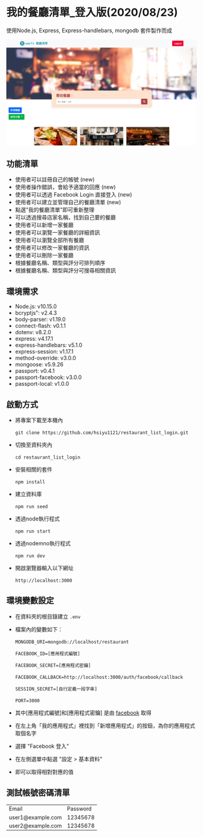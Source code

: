 # 我的餐廳清單_登入版(2020/08/23)

使用Node.js, Express, Express-handlebars, mongodb 套件製作而成

![Alt text](https://github.com/hsiyu1121/restaurant_list_login/blob/master/restaurant_list_login.png)

## 功能清單
* 使用者可以註冊自己的帳號 (new)
* 使用者操作錯誤，會給予適當的回應 (new)
* 使用者可以透過 Facebook Login 直接登入 (new)
* 使用者可以建立並管理自己的餐廳清單 (new)
* 點選"我的餐廳清單"即可重新整理
* 可以透過搜尋店家名稱，找到自己要的餐廳
* 使用者可以新增一家餐廳
* 使用者可以瀏覽一家餐廳的詳細資訊
* 使用者可以瀏覽全部所有餐廳
* 使用者可以修改一家餐廳的資訊
* 使用者可以刪除一家餐廳
* 根據餐廳名稱、類型與評分可排列順序
* 根據餐廳名稱、類型與評分可搜尋相關資訊

## 環境需求
* Node.js: v10.15.0
* bcryptjs": v2.4.3
* body-parser: v1.19.0
* connect-flash: v0.1.1
* dotenv: v8.2.0
* express: v4.17.1
* express-handlebars: v5.1.0
* express-session: v1.17.1
* method-override: v3.0.0
* mongoose: v5.9.26
* passport: v0.4.1
* passport-facebook: v3.0.0
* passport-local: v1.0.0

## 啟動方式
* 將專案下載至本機內

  ``git clone https://github.com/hsiyu1121/restaurant_list_login.git``
* 切換至資料夾內

  ``cd restaurant_list_login``
* 安裝相關的套件

  ``npm install``
* 建立資料庫

  ``npm run seed``
* 透過node執行程式

  ``npm run start``
* 透過nodemno執行程式

  ``npm run dev``
* 開啟瀏覽器輸入以下網址

  ``http://localhost:3000``

## 環境變數設定
* 在資料夾的根目錄建立 ``.env``
* 檔案內的變數如下：
  
  ``MONGODB_URI=mongodb://localhost/restaurant``
  
  ``FACEBOOK_ID=[應用程式編號]``
  
  ``FACEBOOK_SECRET=[應用程式密鑰]``
  
  ``FACEBOOK_CALLBACK=http://localhost:3000/auth/facebook/callback``
  
  ``SESSION_SECRET=[自行定義一段字串]``
  
  ``PORT=3000``

* 其中[應用程式編號]和[應用程式密鑰] 是由 [facebook](https://developers.facebook.com/) 取得
* 在左上角「我的應用程式」裡找到「新增應用程式」的按鈕，為你的應用程式取個名字
* 選擇 "Facebook 登入"
* 在左側選單中點選 "設定 > 基本資料"
* 即可以取得相對對應的值

## 測試帳號密碼清單
<table>
  <tr>
    <td>Email</td>
    <td>Password</td>
  </tr>
  <tr>
    <td>user1@example.com</td>
    <td>12345678</td>
  </tr>
    <tr>
    <td>user2@example.com</td>
    <td>12345678</td>
  </tr>
</table>
